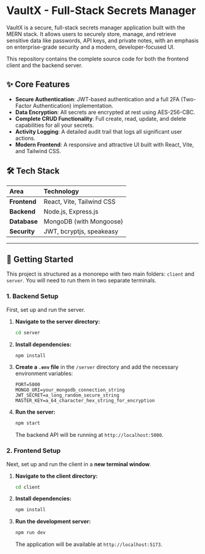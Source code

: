 # VaultX - Full-Stack Secrets Manager

VaultX is a secure, full-stack secrets manager application built with the MERN stack. It allows users to securely store, manage, and retrieve sensitive data like passwords, API keys, and private notes, with an emphasis on enterprise-grade security and a modern, developer-focused UI.

This repository contains the complete source code for both the frontend client and the backend server.

## ✨ Core Features

- **Secure Authentication**: JWT-based authentication and a full 2FA (Two-Factor Authentication) implementation.
- **Data Encryption**: All secrets are encrypted at rest using AES-256-CBC.
- **Complete CRUD Functionality**: Full create, read, update, and delete capabilities for all your secrets.
- **Activity Logging**: A detailed audit trail that logs all significant user actions.
- **Modern Frontend**: A responsive and attractive UI built with React, Vite, and Tailwind CSS.

## 🛠️ Tech Stack

| Area      | Technology              |
| :-------- | :---------------------- |
| **Frontend** | React, Vite, Tailwind CSS |
| **Backend** | Node.js, Express.js     |
| **Database** | MongoDB (with Mongoose) |
| **Security** | JWT, bcryptjs, speakeasy  |

---

## 🚀 Getting Started

This project is structured as a monorepo with two main folders: `client` and `server`. You will need to run them in two separate terminals.

### 1. Backend Setup

First, set up and run the server.

1.  **Navigate to the server directory:**
    ```bash
    cd server
    ```
2.  **Install dependencies:**
    ```bash
    npm install
    ```
3.  **Create a `.env` file** in the `/server` directory and add the necessary environment variables:
    ```env
    PORT=5000
    MONGO_URI=your_mongodb_connection_string
    JWT_SECRET=a_long_random_secure_string
    MASTER_KEY=a_64_character_hex_string_for_encryption
    ```
4.  **Run the server:**
    ```bash
    npm start
    ```
    The backend API will be running at `http://localhost:5000`.

### 2. Frontend Setup

Next, set up and run the client in a **new terminal window**.

1.  **Navigate to the client directory:**
    ```bash
    cd client
    ```
2.  **Install dependencies:**
    ```bash
    npm install
    ```
3.  **Run the development server:**
    ```bash
    npm run dev
    ```
    The application will be available at `http://localhost:5173`.
